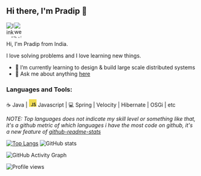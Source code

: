 ## Hi there, I'm Pradip 👋

<a href="https://www.linkedin.com/in/pradip-mudi-5a418b8a/">
    <img align="left" src='https://cdn.jsdelivr.net/npm/simple-icons@3.0.1/icons/linkedin.svg' alt='linkedin' width="21px" height='40'>
</a> 
<a href="https://about.me/p.mudi">
    <img align="left" src='https://cdn.jsdelivr.net/npm/simple-icons@3.0.1/icons/icloud.svg' alt='website' width="21px" height='40'>
</a>

<br />
<br />

Hi, I'm Pradip from India.

I love solving problems and I love learning new things. 


- 🌱 I’m currently learning to design & build large scale distributed systems
- 💬 Ask me about anything [here](https://github.com/pradipmudi/pradipmudi/issues)



### Languages and Tools:

☕️ Java | <code><img height="20" src="https://raw.githubusercontent.com/github/explore/80688e429a7d4ef2fca1e82350fe8e3517d3494d/topics/javascript/javascript.png"></code> Javascript | 💻 Spring | Velocity | Hibernate | OSGi | etc



*NOTE: Top languages does not indicate my skill level or something like that, it's a github metric of which languages i have the most code on github, it's a new feature of [github-readme-stats](https://github.com/anuraghazra/github-readme-stats)*


[![Top Langs](https://github-readme-stats.vercel.app/api/top-langs/?username=pradipmudi&layout=compact)](https://github.com/pradipmudi/github-readme-stats)      ![GitHub stats](https://github-readme-stats.vercel.app/api?username=pradipmudi&show_icons=true&count_private=true&theme=algolia)  

![GitHub Activity Graph](https://activity-graph.herokuapp.com/graph?username=pradipmudi)   

![Profile views](https://gpvc.arturio.dev/pradipmudi)  
<html>
    <head>
        <meta name="google-site-verification" content="NVeBBb2-gWO2_Wjt0PFChFeUWv_bgfuHHeQpk53df7k" />
    </head>
    <body>
    </body>
</html>

